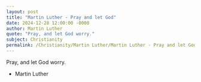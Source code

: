 ```yaml
---
layout: post
title: "Martin Luther - Pray and let God"
date: 2024-12-28 12:00:00 -0000
author: Martin Luther
quote: "Pray, and let God worry."
subject: Christianity
permalink: /Christianity/Martin Luther/Martin Luther - Pray and let God
---
```


Pray, and let God worry.

- Martin Luther
